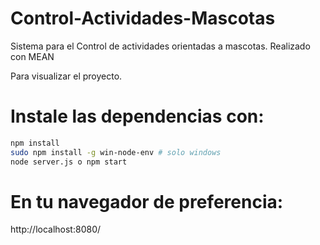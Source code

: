 # Control-Actividades-Mascotas
Sistema para el Control de actividades orientadas a mascotas. Realizado con MEAN

Para visualizar el proyecto.

Instale las dependencias con:
=============================
```bash
npm install
sudo npm install -g win-node-env # solo windows
node server.js o npm start
```
En tu navegador de preferencia:
==============================

http://localhost:8080/


